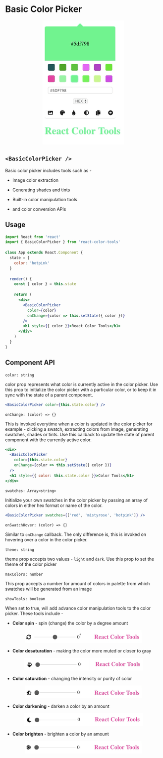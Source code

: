 # Basic Color Picker

<p align="center">
    <img src="../media/basic_picker.gif" />
</p>

## `<BasicColorPicker />`

Basic color picker includes tools such as -

- Image color extraction

- Generating shades and tints
- Built-in color manipulation tools

- and color conversion APIs

## Usage

```jsx
import React from 'react'
import { BasicColorPicker } from 'react-color-tools'

class App extends React.Component {
  state = {
    color: 'hotpink'
  }

  render() {
    const { color } = this.state

    return (
      <div>
        <BasicColorPicker
          color={color}
          onChange={color => this.setState({ color })}
        />
        <h1 style={{ color }}>React Color Tools</h1>
      </div>
    )
  }
}
```

## Component API

`color: string`

color prop represents what color is currently active in the color picker. Use this prop to initialize the color picker with a particular color, or to keep it in sync with the state of a parent component.

```jsx
<BasicColorPicker color={this.state.color} />
```

`onChange: (color) => {}`

This is invoked everytime when a color is updated in the color picker for example - clicking a swatch, extracting colors from image, generating swatches, shades or tints. Use this callback to update the state of parent component with the currently active color.

```jsx
<div>
  <BasicColorPicker
    color={this.state.color}
    onChange={color => this.setState({ color })}
  />
  <h1 style={{ color: this.state.color }}>Color Tools</h1>
</div>
```

`swatches: Array<string>`

Initialize your own swatches in the color picker by passing an array of colors in either hex format or name of the color.

```jsx
<BasicColorPicker swatches={['red', 'mistyrose', 'hotpink']} />
```

`onSwatchHover: (color) => {}`

Similar to `onChange` callback. The only difference is, this is invoked on hovering over a color in the color picker.

`theme: string`

theme prop accepts two values - `light` and `dark`. Use this prop to set the theme of the color picker

`maxColors: number`

This prop accepts a number for amount of colors in palette from which swatches will be generated from an image

`showTools: boolean`

When set to true, will add advance color manipulation tools to the color picker. These tools include -

- **Color spin** - spin (change) the color by a degree amount

<p align="center">
    <img src="../media/spin.gif" />
</p>

- **Color desaturation** - making the color more muted or closer to gray

<p align="center">
  <img src="../media/desaturation.gif" />
</p>

- **Color saturation** - changing the intensity or purity of color

<p align="center">
    <img src="../media/saturation.gif" />
</p>

- **Color darkening** - darken a color by an amount

<p align="center">
    <img src="../media/darken.gif" />
</p>

- **Color brighten** - brighten a color by an amount

<p align="center">
    <img src="../media/lighten.gif" />
</p>
